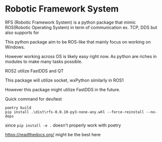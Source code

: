 # Robotic Framework System

RFS (Robotic Framework System) is a python package that mimic ROS(Robotic Operating System) in term of communication ex. TCP, DDS but also supports for

This python package aim to be ROS-like that mainly focus on working on Windows.

However working across OS is likely easy right now. As python are riches in modules to make many tasks possible.

ROS2 utilize FastDDS and QT

This package will utilize socket, wxPython similarly in ROS1

However this package might utilize FastDDS in the future.

Quick command for dev/test

```
poetry build
pip install .\dist\rfs-0.0.10-py3-none-any.whl --force-reinstall --no-deps
```

since `pip install -e .` doesn't properly work with poetry

https://readthedocs.org/ might be the best here
